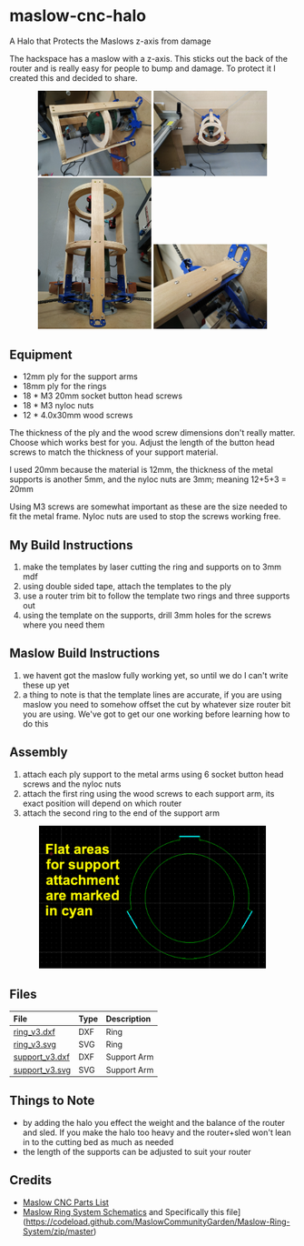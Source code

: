 # maslow-cnc-halo
A Halo that Protects the Maslows z-axis from damage

The hackspace has a maslow with a z-axis.  This sticks out the back of the router and is really easy for people to bump and damage.  To protect it I created this and decided to share.

<p align="center">
  <img src="https://raw.githubusercontent.com/smford/maslow-cnc-halo/master/images/image_001.jpg" width="200">
  <img src="https://raw.githubusercontent.com/smford/maslow-cnc-halo/master/images/image_002.jpg" width="200">
  <img src="https://raw.githubusercontent.com/smford/maslow-cnc-halo/master/images/image_003.jpg" width="200">
  <img src="https://raw.githubusercontent.com/smford/maslow-cnc-halo/master/images/image_004.jpg" width="200">
</p>

## Equipment

- 12mm ply for the support arms
- 18mm ply for the rings
- 18 * M3 20mm socket button head screws
- 18 * M3 nyloc nuts
- 12 * 4.0x30mm wood screws

The thickness of the ply and the wood screw dimensions don't really matter.  Choose which works best for you.  Adjust the length of the button head screws to match the thickness of your support material.

I used 20mm because the material is 12mm, the thickness of the metal supports is another 5mm, and the nyloc nuts are 3mm; meaning 12+5+3 = 20mm

Using M3 screws are somewhat important as these are the size needed to fit the metal frame.  Nyloc nuts are used to stop the screws working free.


## My Build Instructions
1. make the templates by laser cutting the ring and supports on to 3mm mdf
1. using double sided tape, attach the templates to the ply
1. use a router trim bit to follow the template two rings and three supports out
1. using the template on the supports, drill 3mm holes for the screws where you need them


## Maslow Build Instructions
1. we havent got the maslow fully working yet, so until we do I can't write these up yet
1. a thing to note is that the template lines are accurate, if you are using maslow you need to somehow offset the cut by whatever size router bit you are using. We've got to get our one working before learning how to do this

## Assembly
1. attach each ply support to the metal arms using 6 socket button head screws and the nyloc nuts
1. attach the first ring using the wood screws to each support arm, its exact position will depend on which router
1. attach the second ring to the end of the support arm

<p align="center">
  <img src="https://raw.githubusercontent.com/smford/maslow-cnc-halo/master/images/support_attachment_areas.png" width="400">
</p>

## Files

| File | Type | Description |
| :-- | :-- | :-- |
| [ring_v3.dxf](ring_v3.dxf) | DXF | Ring |
| [ring_v3.svg](ring_v3.svg) | SVG | Ring |
| [support_v3.dxf](support_v3.dxf) | DXF | Support Arm |
| [support_v3.svg](support_v3.dxf) | SVG | Support Arm |

## Things to Note
- by adding the halo you effect the weight and the balance of the router and sled.  If you make the halo too heavy and the router+sled  won't lean in to the cutting bed as much as needed
- the length of the supports can be adjusted to suit your router

## Credits
- [Maslow CNC Parts List](https://github.com/MaslowCommunityGarden/Maslow-CNC-Kit/blob/master/BOM.md)
- [Maslow Ring System Schematics](https://github.com/MaslowCommunityGarden/Maslow-Ring-System) and Specifically this file](https://codeload.github.com/MaslowCommunityGarden/Maslow-Ring-System/zip/master)


